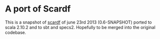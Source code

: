 # A port of Scardf

This is a snapshot of [scardf](http://code.google.com/p/scardf/) of june 23rd 2013 (0.6-SNAPSHOT) ported to scala 2.10.2 and to sbt and specs2.
Hopefully to be merged into the original codebase.